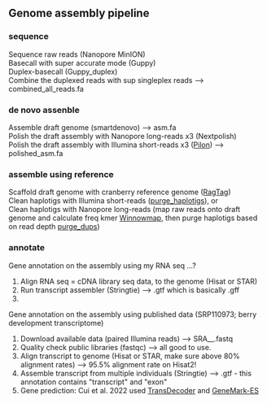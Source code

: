 ## Genome assembly pipeline 

### sequence ###
Sequence raw reads (Nanopore MinION) \
Basecall with super accurate mode (Guppy) \
Duplex-basecall (Guppy_duplex) \
Combine the duplexed reads with sup singleplex reads --> combined_all_reads.fa

### de novo assenble ###
Assemble draft genome (smartdenovo) --> asm.fa \
Polish the draft assembly with Nanopore long-reads x3 (Nextpolish) \
Polish the draft assembly with Illumina short-reads x3 ([Pilon](https://github.com/broadinstitute/pilon/wiki)) --> polished_asm.fa

### assemble using reference ###
Scaffold draft genome with cranberry reference genome ([RagTag](https://github.com/malonge/RagTag/wiki)) \
Clean haplotigs with Illumina short-reads ([purge_haplotigs](https://bitbucket.org/mroachawri/purge_haplotigs/src/master/)), or \
Clean haplotigs with Nanopore long-reads (map raw reads onto draft genome and calculate freq kmer [Winnowmap](https://github.com/marbl/Winnowmap), then purge haplotigs based on read depth [purge_dups](https://github.com/dfguan/purge_dups))

### annotate ###
Gene annotation on the assembly using my RNA seq ...?
1. Align RNA seq = cDNA library seq data, to the genome (Hisat or STAR)
2. Run transcript assembler (Stringtie) --> .gtf which is basically .gff
3. 

Gene annotation on the assembly using published data (SRP110973; berry development transcriptome)
1. Download available data (paired Illumina reads) --> SRA__.fastq 
2. Quality check public libraries (fastqc) --> all good to use. 
3. Align transcript to genome (Hisat or STAR, make sure above 80% alignment rates) --> 95.5% alignment rate on Hisat2! 
4. Assemble transcript from multiple individuals (Stringtie) --> .gtf - this annotation contains "transcript" and "exon" 
5. Gene prediction: Cui et al. 2022 used [TransDecoder](https://github.com/TransDecoder/TransDecoder) and [GeneMark-ES](http://exon.gatech.edu/GeneMark/gmes_instructions.html)

